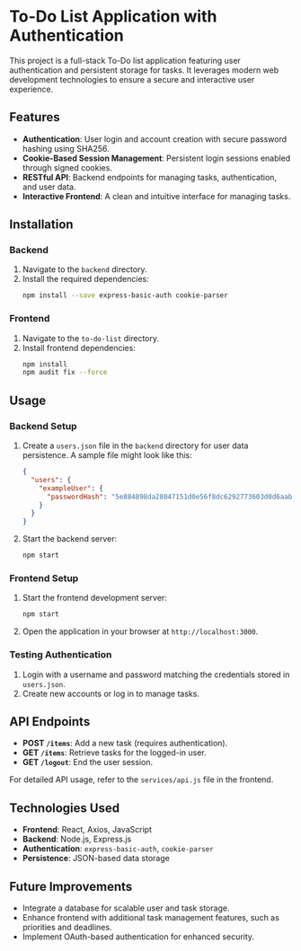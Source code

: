 # To-Do List Application with Authentication  

This project is a full-stack To-Do list application featuring user authentication and persistent storage for tasks. It leverages modern web development technologies to ensure a secure and interactive user experience.  

## Features  

- **Authentication**: User login and account creation with secure password hashing using SHA256.  
- **Cookie-Based Session Management**: Persistent login sessions enabled through signed cookies.  
- **RESTful API**: Backend endpoints for managing tasks, authentication, and user data.  
- **Interactive Frontend**: A clean and intuitive interface for managing tasks.  

## Installation  

### Backend  

1. Navigate to the `backend` directory.  
2. Install the required dependencies:  
   ```bash
   npm install --save express-basic-auth cookie-parser
   ```  

### Frontend  

1. Navigate to the `to-do-list` directory.  
2. Install frontend dependencies:  
   ```bash
   npm install  
   npm audit fix --force  
   ```  

## Usage  

### Backend Setup  

1. Create a `users.json` file in the `backend` directory for user data persistence. A sample file might look like this:  
   ```json
   {
     "users": {
       "exampleUser": {
         "passwordHash": "5e884898da28047151d0e56f8dc6292773603d0d6aabbdd62a11ef721d1542d8"
       }
     }
   }
   ```  

2. Start the backend server:  
   ```bash
   npm start  
   ```  

### Frontend Setup  

1. Start the frontend development server:  
   ```bash
   npm start  
   ```  

2. Open the application in your browser at `http://localhost:3000`.  

### Testing Authentication  

1. Login with a username and password matching the credentials stored in `users.json`.  
2. Create new accounts or log in to manage tasks.  

## API Endpoints  

- **POST `/items`**: Add a new task (requires authentication).  
- **GET `/items`**: Retrieve tasks for the logged-in user.  
- **GET `/logout`**: End the user session.  

For detailed API usage, refer to the `services/api.js` file in the frontend.  

## Technologies Used  

- **Frontend**: React, Axios, JavaScript  
- **Backend**: Node.js, Express.js  
- **Authentication**: `express-basic-auth`, `cookie-parser`  
- **Persistence**: JSON-based data storage  

## Future Improvements  

- Integrate a database for scalable user and task storage.  
- Enhance frontend with additional task management features, such as priorities and deadlines.  
- Implement OAuth-based authentication for enhanced security.  
